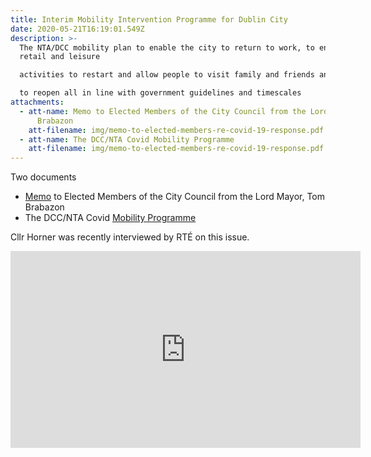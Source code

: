 ```yaml
---
title: Interim Mobility Intervention Programme for Dublin City
date: 2020-05-21T16:19:01.549Z
description: >-
  The NTA/DCC mobility plan to enable the city to return to work, to enable
  retail and leisure

  activities to restart and allow people to visit family and friends and, in time, schools and colleges

  to reopen all in line with government guidelines and timescales
attachments:
  - att-name: Memo to Elected Members of the City Council from the Lord Mayor, Tom
      Brabazon
    att-filename: img/memo-to-elected-members-re-covid-19-response.pdf
  - att-name: The DCC/NTA Covid Mobility Programme
    att-filename: img/memo-to-elected-members-re-covid-19-response.pdf
---
```

Two documents

* [Memo](/docs/Memo-to-Elected-Members-re-COVID-19-Response.pdf) to Elected Members of the City Council from the Lord Mayor, Tom Brabazon
* The DCC/NTA Covid [Mobility Programme](/docs/DCC-NTA-Covid-Mobility-Programme.pdf)

Cllr Horner was recently interviewed by RTÉ on this issue.

<iframe width="560" height="315" src="https://www.youtube.com/embed/yLuj7yJzlSA" frameborder="0" allow="accelerometer; autoplay; encrypted-media; gyroscope; picture-in-picture" allowfullscreen></iframe>